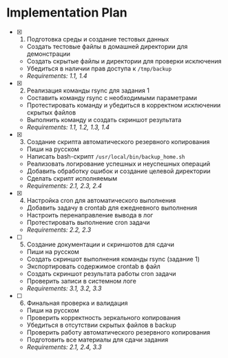 # Implementation Plan

- [x] 1. Подготовка среды и создание тестовых данных
  - Создать тестовые файлы в домашней директории для демонстрации
  - Создать скрытые файлы и директории для проверки исключения
  - Убедиться в наличии прав доступа к `/tmp/backup`
  - _Requirements: 1.1, 1.4_

- [x] 2. Реализация команды rsync для задания 1
  - Составить команду rsync с необходимыми параметрами
  - Протестировать команду и убедиться в корректном исключении скрытых файлов
  - Выполнить команду и создать скриншот результата
  - _Requirements: 1.1, 1.2, 1.3, 1.4_

- [x] 3. Создание скрипта автоматического резервного копирования
  - Пиши на русском
  - Написать bash-скрипт `/usr/local/bin/backup_home.sh`
  - Реализовать логирование успешных и неуспешных операций
  - Добавить обработку ошибок и создание целевой директории
  - Сделать скрипт исполняемым
  - _Requirements: 2.1, 2.3, 2.4_

- [x] 4. Настройка cron для автоматического выполнения
  - Добавить задачу в crontab для ежедневного выполнения
  - Настроить перенаправление вывода в лог
  - Протестировать выполнение cron задачи
  - _Requirements: 2.2, 2.3_

- [ ] 5. Создание документации и скриншотов для сдачи
   - Пиши на русском
  - Создать скриншот выполнения команды rsync (задание 1)
  - Экспортировать содержимое crontab в файл
  - Создать скриншот результата работы cron задачи
  - Проверить записи в системном логе
  - _Requirements: 3.1, 3.2, 3.3_

- [ ] 6. Финальная проверка и валидация
  - Пиши на русском
  - Проверить корректность зеркального копирования
  - Убедиться в отсутствии скрытых файлов в backup
  - Проверить работу автоматического резервного копирования
  - Подготовить все материалы для сдачи задания
  - _Requirements: 2.1, 2.4, 3.3_